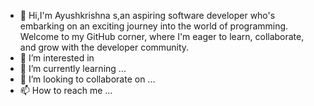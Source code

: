 - 👋 Hi,I'm Ayushkrishna s,an aspiring software developer who's embarking on an exciting journey into the world of programming. Welcome to my GitHub corner, where I'm eager to learn, collaborate, and grow with the developer community.
- 👀 I’m interested in 
- 🌱 I’m currently learning ...
- 💞️ I’m looking to collaborate on ...
- 📫 How to reach me ...

<!---
ayush9446/ayush9446 is a ✨ special ✨ repository because its `README.md` (this file) appears on your GitHub profile.
You can click the Preview link to take a look at your changes.
--->
